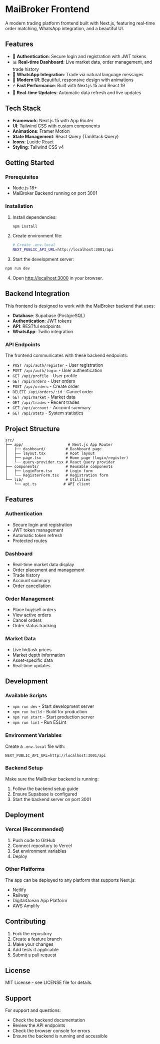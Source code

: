 # MaiBroker Frontend

A modern trading platform frontend built with Next.js, featuring real-time order matching, WhatsApp integration, and a beautiful UI.

## Features

- 🔐 **Authentication**: Secure login and registration with JWT tokens
- 📊 **Real-time Dashboard**: Live market data, order management, and trade history
- 💬 **WhatsApp Integration**: Trade via natural language messages
- 🎨 **Modern UI**: Beautiful, responsive design with animations
- ⚡ **Fast Performance**: Built with Next.js 15 and React 19
- 🔄 **Real-time Updates**: Automatic data refresh and live updates

## Tech Stack

- **Framework**: Next.js 15 with App Router
- **UI**: Tailwind CSS with custom components
- **Animations**: Framer Motion
- **State Management**: React Query (TanStack Query)
- **Icons**: Lucide React
- **Styling**: Tailwind CSS v4

## Getting Started

### Prerequisites

- Node.js 18+ 
- MaiBroker Backend running on port 3001

### Installation

1. Install dependencies:
   ```bash
   npm install
   ```

2. Create environment file:
   ```bash
   # Create .env.local
   NEXT_PUBLIC_API_URL=http://localhost:3001/api
   ```

3. Start the development server:
```bash
npm run dev
```

4. Open [http://localhost:3000](http://localhost:3000) in your browser.

## Backend Integration

This frontend is designed to work with the MaiBroker backend that uses:

- **Database**: Supabase (PostgreSQL)
- **Authentication**: JWT tokens
- **API**: RESTful endpoints
- **WhatsApp**: Twilio integration

### API Endpoints

The frontend communicates with these backend endpoints:

- `POST /api/auth/register` - User registration
- `POST /api/auth/login` - User authentication
- `GET /api/profile` - User profile
- `GET /api/orders` - User orders
- `POST /api/orders` - Create order
- `DELETE /api/orders/:id` - Cancel order
- `GET /api/market` - Market data
- `GET /api/trades` - Recent trades
- `GET /api/account` - Account summary
- `GET /api/stats` - System statistics

## Project Structure

```
src/
├── app/                    # Next.js App Router
│   ├── dashboard/         # Dashboard page
│   ├── layout.tsx         # Root layout
│   ├── page.tsx           # Home page (login/register)
│   └── query-provider.tsx # React Query provider
├── components/            # Reusable components
│   ├── LoginForm.tsx      # Login form
│   └── RegisterForm.tsx   # Registration form
└── lib/                   # Utilities
    └── api.ts            # API client
```

## Features

### Authentication
- Secure login and registration
- JWT token management
- Automatic token refresh
- Protected routes

### Dashboard
- Real-time market data display
- Order placement and management
- Trade history
- Account summary
- Order cancellation

### Order Management
- Place buy/sell orders
- View active orders
- Cancel orders
- Order status tracking

### Market Data
- Live bid/ask prices
- Market depth information
- Asset-specific data
- Real-time updates

## Development

### Available Scripts

- `npm run dev` - Start development server
- `npm run build` - Build for production
- `npm run start` - Start production server
- `npm run lint` - Run ESLint

### Environment Variables

Create a `.env.local` file with:

```env
NEXT_PUBLIC_API_URL=http://localhost:3001/api
```

### Backend Setup

Make sure the MaiBroker backend is running:

1. Follow the backend setup guide
2. Ensure Supabase is configured
3. Start the backend server on port 3001

## Deployment

### Vercel (Recommended)

1. Push code to GitHub
2. Connect repository to Vercel
3. Set environment variables
4. Deploy

### Other Platforms

The app can be deployed to any platform that supports Next.js:

- Netlify
- Railway
- DigitalOcean App Platform
- AWS Amplify

## Contributing

1. Fork the repository
2. Create a feature branch
3. Make your changes
4. Add tests if applicable
5. Submit a pull request

## License

MIT License - see LICENSE file for details.

## Support

For support and questions:

- Check the backend documentation
- Review the API endpoints
- Check the browser console for errors
- Ensure the backend is running and accessible

